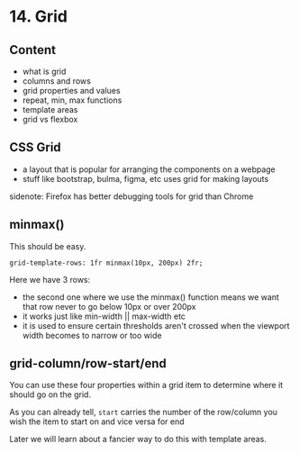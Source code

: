 # 14. Grid

## Content

- what is grid
- columns and rows
- grid properties and values
- repeat, min, max functions
- template areas
- grid vs flexbox

## CSS Grid

- a layout that is popular for arranging the components on a webpage
- stuff like bootstrap, bulma, figma, etc uses grid for making layouts

sidenote: Firefox has better debugging tools for grid than Chrome

## minmax()

This should be easy.

`grid-template-rows: 1fr minmax(10px, 200px) 2fr;`

Here we have 3 rows:

- the second one where we use the minmax() function means we want that row never to go below 10px or over 200px
- it works just like min-width || max-width etc
- it is used to ensure certain thresholds aren't crossed when the viewport width becomes to narrow or too wide

## grid-column/row-start/end

You can use these four properties within a grid item to determine where it should go on the grid.

As you can already tell, `start` carries the number of the row/column you wish the item to start on and vice versa for end

Later we will learn about a fancier way to do this with template areas.
